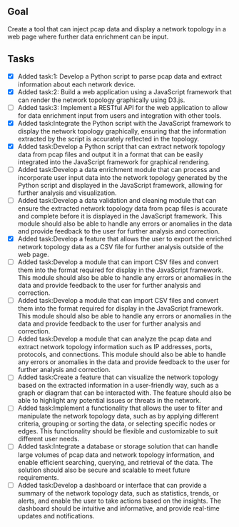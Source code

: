 ## Goal
Create a tool that can inject pcap data and display a network topology in a web page where further data enrichment can be input.
## Tasks
- [x] Added task:1: Develop a Python script to parse pcap data and extract information about each network device.  
- [x] Added task:2: Build a web application using a JavaScript framework that can render the network topology graphically using D3.js.
- [ ] Added task:3: Implement a RESTful API for the web application to allow for data enrichment input from users and integration with other tools.
- [x] Added task:Integrate the Python script with the JavaScript framework to display the network topology graphically, ensuring that the information extracted by the script is accurately reflected in the topology.
- [x] Added task:Develop a Python script that can extract network topology data from pcap files and output it in a format that can be easily integrated into the JavaScript framework for graphical rendering.
- [ ] Added task:Develop a data enrichment module that can process and incorporate user input data into the network topology generated by the Python script and displayed in the JavaScript framework, allowing for further analysis and visualization.
- [ ] Added task:Develop a data validation and cleaning module that can ensure the extracted network topology data from pcap files is accurate and complete before it is displayed in the JavaScript framework. This module should also be able to handle any errors or anomalies in the data and provide feedback to the user for further analysis and correction.
- [x] Added task:Develop a feature that allows the user to export the enriched network topology data as a CSV file for further analysis outside of the web page.
- [ ] Added task:Develop a module that can import CSV files and convert them into the format required for display in the JavaScript framework. This module should also be able to handle any errors or anomalies in the data and provide feedback to the user for further analysis and correction.
- [ ] Added task:Develop a module that can import CSV files and convert them into the format required for display in the JavaScript framework. This module should also be able to handle any errors or anomalies in the data and provide feedback to the user for further analysis and correction.
- [ ] Added task:Develop a module that can analyze the pcap data and extract network topology information such as IP addresses, ports, protocols, and connections. This module should also be able to handle any errors or anomalies in the data and provide feedback to the user for further analysis and correction.
- [ ] Added task:Create a feature that can visualize the network topology based on the extracted information in a user-friendly way, such as a graph or diagram that can be interacted with. The feature should also be able to highlight any potential issues or threats in the network.
- [ ] Added task:Implement a functionality that allows the user to filter and manipulate the network topology data, such as by applying different criteria, grouping or sorting the data, or selecting specific nodes or edges. This functionality should be flexible and customizable to suit different user needs.
- [ ] Added task:Integrate a database or storage solution that can handle large volumes of pcap data and network topology information, and enable efficient searching, querying, and retrieval of the data. The solution should also be secure and scalable to meet future requirements.
- [ ] Added task:Develop a dashboard or interface that can provide a summary of the network topology data, such as statistics, trends, or alerts, and enable the user to take actions based on the insights. The dashboard should be intuitive and informative, and provide real-time updates and notifications.